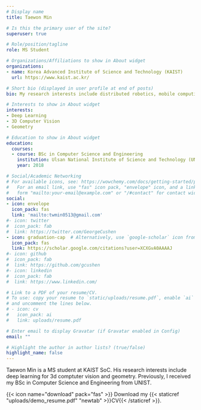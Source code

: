 ```yaml
---
# Display name
title: Taewon Min

# Is this the primary user of the site?
superuser: true

# Role/position/tagline
role: MS Student

# Organizations/Affiliations to show in About widget
organizations:
- name: Korea Advanced Institute of Science and Technology (KAIST)
  url: https://www.kaist.ac.kr/

# Short bio (displayed in user profile at end of posts)
bio: My research interests include distributed robotics, mobile computing and programmable matter.

# Interests to show in About widget
interests:
- Deep Learning
- 3D Computer Vision
- Geometry

# Education to show in About widget
education:
  courses:
  - course: BSc in Computer Science and Engineering
    institution: Ulsan National Institute of Science and Technology (UNIST)
    year: 2018

# Social/Academic Networking
# For available icons, see: https://wowchemy.com/docs/getting-started/page-builder/#icons
#   For an email link, use "fas" icon pack, "envelope" icon, and a link in the
#   form "mailto:your-email@example.com" or "/#contact" for contact widget.
social:
- icon: envelope
  icon_pack: fas
  link: 'mailto:twmin0513@gmail.com'
#- icon: twitter
#  icon_pack: fab
#  link: https://twitter.com/GeorgeCushen
- icon: graduation-cap  # Alternatively, use `google-scholar` icon from `ai` icon pack
  icon_pack: fas
  link: https://scholar.google.com/citations?user=XCXGvA0AAAAJ
#- icon: github
#  icon_pack: fab
#  link: https://github.com/gcushen
#- icon: linkedin
#  icon_pack: fab
#  link: https://www.linkedin.com/

# Link to a PDF of your resume/CV.
# To use: copy your resume to `static/uploads/resume.pdf`, enable `ai` icons in `params.toml`, 
# and uncomment the lines below.
# - icon: cv
#   icon_pack: ai
#   link: uploads/resume.pdf

# Enter email to display Gravatar (if Gravatar enabled in Config)
email: ""

# Highlight the author in author lists? (true/false)
highlight_name: false
---
```


Taewon Min is a MS student at KAIST SoC. His research interests include deep learning for 3d comptuter vision and geometry. Previously, I  received my BSc in Computer Science and Engineering from UNIST.

{{< icon name="download" pack="fas" >}} Download my {{< staticref "uploads/demo_resume.pdf" "newtab" >}}CV{{< /staticref >}}.
